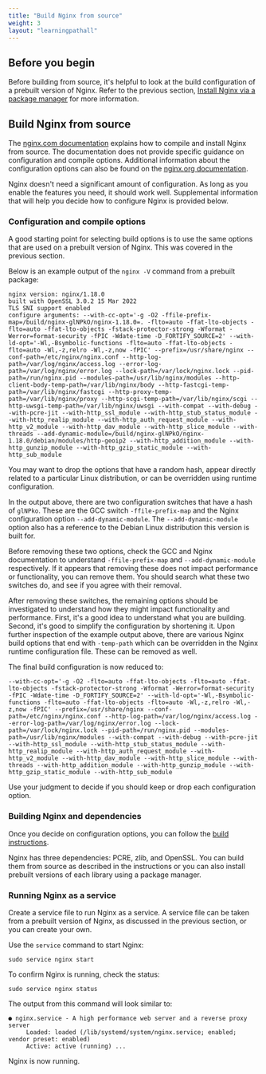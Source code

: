 ```yaml
---
title: "Build Nginx from source"
weight: 3
layout: "learningpathall"
---
```


## Before you begin

Before building from source, it's helpful to look at the build configuration of a prebuilt version of Nginx. Refer to the previous section, [Install Nginx via a package manager](/learning-paths/servers-and-cloud-computing/nginx/install_from_package) for more information. 

## Build Nginx from source

The [nginx.com documentation](https://docs.nginx.com/nginx/admin-guide/installing-nginx/installing-nginx-open-source/#compiling-and-installing-from-source) explains how to compile and install Nginx from source. The documentation does not provide specific guidance on configuration and compile options. Additional information about the configuration options can also be found on the [nginx.org documentation](http://nginx.org/en/docs/configure.html).

Nginx doesn't need a significant amount of configuration. As long as you enable the features you need, it should work well. Supplemental information that will help you decide how to configure Nginx is provided below.

### Configuration and compile options

A good starting point for selecting build options is to use the same options that are used on a prebuilt version of Nginx. This was covered in the previous section. 

Below is an example output of the `nginx -V` command from a prebuilt package:

```output
nginx version: nginx/1.18.0
built with OpenSSL 3.0.2 15 Mar 2022
TLS SNI support enabled
configure arguments: --with-cc-opt='-g -O2 -ffile-prefix-map=/build/nginx-glNPkO/nginx-1.18.0=. -flto=auto -ffat-lto-objects -flto=auto -ffat-lto-objects -fstack-protector-strong -Wformat -Werror=format-security -fPIC -Wdate-time -D_FORTIFY_SOURCE=2' --with-ld-opt='-Wl,-Bsymbolic-functions -flto=auto -ffat-lto-objects -flto=auto -Wl,-z,relro -Wl,-z,now -fPIC' --prefix=/usr/share/nginx --conf-path=/etc/nginx/nginx.conf --http-log-path=/var/log/nginx/access.log --error-log-path=/var/log/nginx/error.log --lock-path=/var/lock/nginx.lock --pid-path=/run/nginx.pid --modules-path=/usr/lib/nginx/modules --http-client-body-temp-path=/var/lib/nginx/body --http-fastcgi-temp-path=/var/lib/nginx/fastcgi --http-proxy-temp-path=/var/lib/nginx/proxy --http-scgi-temp-path=/var/lib/nginx/scgi --http-uwsgi-temp-path=/var/lib/nginx/uwsgi --with-compat --with-debug --with-pcre-jit --with-http_ssl_module --with-http_stub_status_module --with-http_realip_module --with-http_auth_request_module --with-http_v2_module --with-http_dav_module --with-http_slice_module --with-threads --add-dynamic-module=/build/nginx-glNPkO/nginx-1.18.0/debian/modules/http-geoip2 --with-http_addition_module --with-http_gunzip_module --with-http_gzip_static_module --with-http_sub_module
```

You may want to drop the options that have a random hash, appear directly related to a particular Linux distribution, or can be overridden using runtime configuration.

In the output above, there are two configuration switches that have a hash of `glNPko`. These are the GCC switch `-ffile-prefix-map` and the Nginx configuration option `--add-dynamic-module`. The `--add-dynamic-module` option also has a reference to the Debian Linux distribution this version is built for. 

Before removing these two options, check the GCC and Nginx documentation to understand `-ffile-prefix-map` and `--add-dynamic-module` respectively. If it appears that removing these does not impact performance or functionality, you can remove them. You should search what these two switches do, and see if you agree with their removal.

After removing these switches, the remaining options should be investigated to understand how they might impact functionality and performance. First, it's a good idea to understand what you are building. Second, it's good to simplify the configuration by shortening it. Upon further inspection of the example output above, there are various Nginx build options that end with `-temp-path` which can be overridden in the Nginx runtime configuration file. These can be removed as well. 

The final build configuration is now reduced to:

```output
--with-cc-opt='-g -O2 -flto=auto -ffat-lto-objects -flto=auto -ffat-lto-objects -fstack-protector-strong -Wformat -Werror=format-security -fPIC -Wdate-time -D_FORTIFY_SOURCE=2' --with-ld-opt='-Wl,-Bsymbolic-functions -flto=auto -ffat-lto-objects -flto=auto -Wl,-z,relro -Wl,-z,now -fPIC' --prefix=/usr/share/nginx --conf-path=/etc/nginx/nginx.conf --http-log-path=/var/log/nginx/access.log --error-log-path=/var/log/nginx/error.log --lock-path=/var/lock/nginx.lock --pid-path=/run/nginx.pid --modules-path=/usr/lib/nginx/modules --with-compat --with-debug --with-pcre-jit --with-http_ssl_module --with-http_stub_status_module --with-http_realip_module --with-http_auth_request_module --with-http_v2_module --with-http_dav_module --with-http_slice_module --with-threads --with-http_addition_module --with-http_gunzip_module --with-http_gzip_static_module --with-http_sub_module
```

Use your judgment to decide if you should keep or drop each configuration option. 

### Building Nginx and dependencies

Once you decide on configuration options, you can follow the [build instructions](https://docs.nginx.com/nginx/admin-guide/installing-nginx/installing-nginx-open-source/#compiling-and-installing-from-source). 

Nginx has three dependencies: PCRE, zlib, and OpenSSL. You can build them from source as described in the instructions or you can also install prebuilt versions of each library using a package manager. 

### Running Nginx as a service

Create a service file to run Nginx as a service. A service file can be taken from a prebuilt version of Nginx, as discussed in the previous section, or you can create your own. 

Use the `service` command to start Nginx: 

```console
sudo service nginx start
```

To confirm Nginx is running, check the status:

```console
sudo service nginx status
```

The output from this command will look similar to:

```output
● nginx.service - A high performance web server and a reverse proxy server
     Loaded: loaded (/lib/systemd/system/nginx.service; enabled; vendor preset: enabled)
     Active: active (running) ...
```

Nginx is now running.